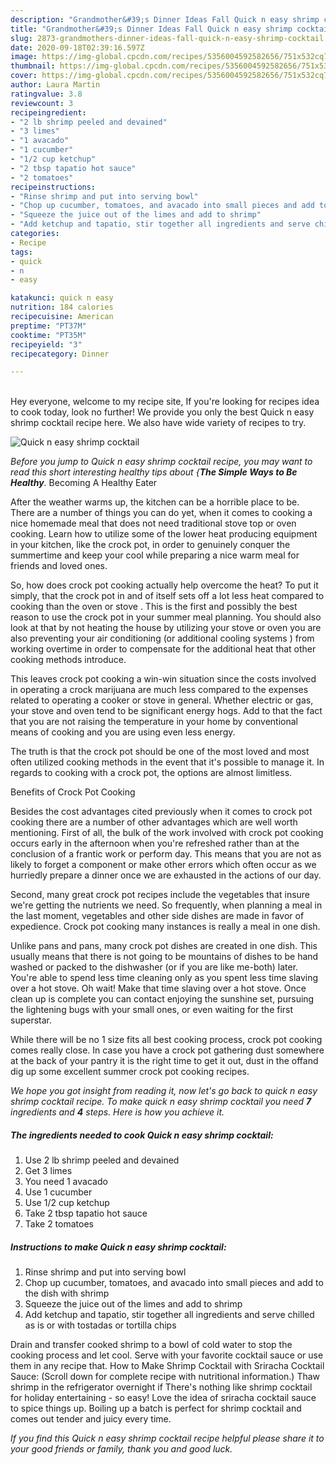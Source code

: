 ```yaml
---
description: "Grandmother&#39;s Dinner Ideas Fall Quick n easy shrimp cocktail"
title: "Grandmother&#39;s Dinner Ideas Fall Quick n easy shrimp cocktail"
slug: 2873-grandmothers-dinner-ideas-fall-quick-n-easy-shrimp-cocktail
date: 2020-09-18T02:39:16.597Z
image: https://img-global.cpcdn.com/recipes/5356004592582656/751x532cq70/quick-n-easy-shrimp-cocktail-recipe-main-photo.jpg
thumbnail: https://img-global.cpcdn.com/recipes/5356004592582656/751x532cq70/quick-n-easy-shrimp-cocktail-recipe-main-photo.jpg
cover: https://img-global.cpcdn.com/recipes/5356004592582656/751x532cq70/quick-n-easy-shrimp-cocktail-recipe-main-photo.jpg
author: Laura Martin
ratingvalue: 3.8
reviewcount: 3
recipeingredient:
- "2 lb shrimp peeled and devained"
- "3 limes"
- "1 avacado"
- "1 cucumber"
- "1/2 cup ketchup"
- "2 tbsp tapatio hot sauce"
- "2 tomatoes"
recipeinstructions:
- "Rinse shrimp and put into serving bowl"
- "Chop up cucumber, tomatoes, and avacado into small pieces and add to the dish with shrimp"
- "Squeeze the juice out of the limes and add to shrimp"
- "Add ketchup and tapatio, stir together all ingredients and serve chilled as is or with tostadas or tortilla chips"
categories:
- Recipe
tags:
- quick
- n
- easy

katakunci: quick n easy 
nutrition: 184 calories
recipecuisine: American
preptime: "PT37M"
cooktime: "PT35M"
recipeyield: "3"
recipecategory: Dinner

---
```

<br>
Hey everyone, welcome to my recipe site, If you're looking for recipes idea to cook today, look no further! We provide you only the best Quick n easy shrimp cocktail recipe here. We also have wide variety of recipes to try.
<br>


![Quick n easy shrimp cocktail](https://img-global.cpcdn.com/recipes/5356004592582656/751x532cq70/quick-n-easy-shrimp-cocktail-recipe-main-photo.jpg)

<i>Before you jump to Quick n easy shrimp cocktail recipe, you may want to read this short interesting healthy tips about {<strong>The Simple Ways to Be Healthy</strong>.</i>
Becoming A Healthy Eater


After the weather warms up, the kitchen can be a horrible place to be. There are a number of things you can do yet, when it comes to cooking a nice homemade meal that does not need traditional stove top or oven cooking. Learn how to utilize some of the lower heat producing equipment in your kitchen, like the crock pot, in order to genuinely conquer the summertime and keep your cool while preparing a nice warm meal for friends and loved ones.

So, how does crock pot cooking actually help overcome the heat? To put it simply, that the crock pot in and of itself sets off a lot less heat compared to cooking than the oven or stove . This is the first and possibly the best reason to use the crock pot in your summer meal planning. You should also look at that by not heating the house by utilizing your stove or oven you are also preventing your air conditioning (or additional cooling systems ) from working overtime in order to compensate for the additional heat that other cooking methods introduce.

This leaves crock pot cooking a win-win situation since the costs involved in operating a crock marijuana are much less compared to the expenses related to operating a cooker or stove in general. Whether electric or gas, your stove and oven tend to be significant energy hogs. Add to that the fact that you are not raising the temperature in your home by conventional means of cooking and you are using even less energy.

 The truth is that the crock pot should be one of the most loved and most often utilized cooking methods in the event that it's possible to manage it. In regards to cooking with a crock pot, the options are almost limitless.  

Benefits of Crock Pot Cooking

Besides the cost advantages cited previously when it comes to crock pot cooking there are a number of other advantages which are well worth mentioning. First of all, the bulk of the work involved with crock pot cooking occurs early in the afternoon when you're refreshed rather than at the conclusion of a frantic work or perform day. This means that you are not as likely to forget a component or make other errors which often occur as we hurriedly prepare a dinner once we are exhausted in the actions of our day.

Second, many great crock pot recipes include the vegetables that insure we're getting the nutrients we need. So frequently, when planning a meal in the last moment, vegetables and other side dishes are made in favor of expedience. Crock pot cooking many instances is really a meal in one dish.

 Unlike pans and pans, many crock pot dishes are created in one dish. This usually means that there is not going to be mountains of dishes to be hand washed or packed to the dishwasher (or if you are like me-both) later. You're able to spend less time cleaning only as you spent less time slaving over a hot stove. Oh wait! Make that time slaving over a hot stove. Once clean up is complete you can contact enjoying the sunshine set, pursuing the lightening bugs with your small ones, or even waiting for the first superstar.

While there will be no 1 size fits all best cooking process, crock pot cooking comes really close. In case you have a crock pot gathering dust somewhere at the back of your pantry it is the right time to get it out, dust in the offand dig up some excellent summer crock pot cooking recipes.


<i>We hope you got insight from reading it, now let's go back to quick n easy shrimp cocktail recipe. To make quick n easy shrimp cocktail you need <strong>7</strong> ingredients and <strong>4</strong> steps. Here is how you achieve it.
</i>

##### The ingredients needed to cook Quick n easy shrimp cocktail:

1. Use 2 lb shrimp peeled and devained
1. Get 3 limes
1. You need 1 avacado
1. Use 1 cucumber
1. Use 1/2 cup ketchup
1. Take 2 tbsp tapatio hot sauce
1. Take 2 tomatoes


##### Instructions to make Quick n easy shrimp cocktail:

1. Rinse shrimp and put into serving bowl
1. Chop up cucumber, tomatoes, and avacado into small pieces and add to the dish with shrimp
1. Squeeze the juice out of the limes and add to shrimp
1. Add ketchup and tapatio, stir together all ingredients and serve chilled as is or with tostadas or tortilla chips


Drain and transfer cooked shrimp to a bowl of cold water to stop the cooking process and let cool. Serve with your favorite cocktail sauce or use them in any recipe that. How to Make Shrimp Cocktail with Sriracha Cocktail Sauce: (Scroll down for complete recipe with nutritional information.) Thaw shrimp in the refrigerator overnight if There&#39;s nothing like shrimp cocktail for holiday entertaining - so easy! Love the idea of sriracha cocktail sauce to spice things up. Boiling up a batch is perfect for shrimp cocktail and comes out tender and juicy every time. 

<i>If you find this Quick n easy shrimp cocktail recipe helpful please share it to your good friends or family, thank you and good luck.</i>
